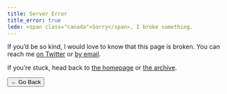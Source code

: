 ```yaml
---
title: Server Error
title_error: true
lede: <span class="canada">Sorry</span>, I broke something.
---
```


<div class=" [ box  box--error ] ">
    <p>If you’d be so kind, I would love to know that this page is broken. You can reach me <a href="https://twitter.com/{{ author.twitter }}">on Twitter</a> or <a href="mailto:{{ author.email }}">by email</a>.</p>
    <p>If you’re stuck, head back to <a href="/">the homepage</a> or <a href="/archive/">the archive</a>.</p>
</div>



<nav class=" [ navigator ] ">
    <button onclick="history.back(-1)" aria-label="Go back">← Go Back</button>
</nav>
